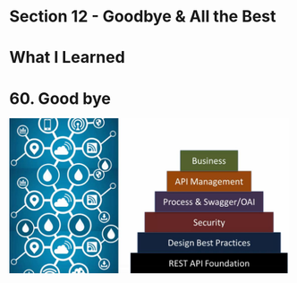 # Section 12 - Goodbye & All the Best

# What I Learned

# 60. Good bye

<img src="summaryOfChapters.JPG" alt="alt text" width="500"/>